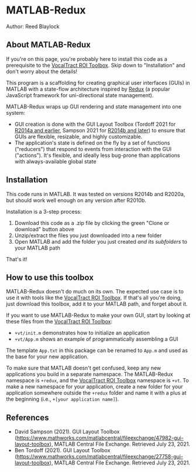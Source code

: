 # MATLAB-Redux

Author: Reed Blaylock

## About MATLAB-Redux

If you're on this page, you're probably here to install this code as a prerequisite to the <a href="https://github.com/reedblaylock/VocalTract-ROI-Toolbox">VocalTract ROI Toolbox</a>. Skip down to "Installation" and don't worry about the details!

This program is a scaffolding for creating graphical user interfaces (GUIs) in MATLAB with a state-flow architecture inspired by <a href="https://redux.js.org/">Redux</a> (a popular JavaScript framework for uni-directional state management).

MATLAB-Redux wraps up GUI rendering and state management into one system:
- GUI creation is done with the GUI Layout Toolbox (Tordoff 2021 for <a href="https://www.mathworks.com/matlabcentral/fileexchange/47982-gui-layout-toolbox">R2014a and earlier</a>, Sampson 2021 for <a href="https://www.mathworks.com/matlabcentral/fileexchange/47982-gui-layout-toolbox">R2014b and later</a>) to ensure that GUIs are flexible, resizable, and highly customizable.
- The application's state is defined on the fly by a set of functions ("reducers") that respond to events from interaction with the GUI ("actions"). It's flexible, and ideally less bug-prone than applications with always-available global state

## Installation

This code runs in MATLAB. It was tested on versions R2014b and R2020a, but should work well enough on any version after R2010b.

Installation is a 3-step process:

1. Download this code as a .zip file by clicking the green "Clone or download" button above
2. Unzip/extract the files you just downloaded into a new folder
3. Open MATLAB and add the folder you just created *and its subfolders* to your MATLAB path

That's it!

## How to use this toolbox

MATLAB-Redux doesn't do much on its own. The expected use case is to use it with tools like the <a href="https://github.com/reedblaylock/VocalTract-ROI-Toolbox">VocalTract ROI Toolbox</a>. If that's all you're doing, just download this toolbox, add it to your MATLAB path, and forget about it.

If you want to use MATLAB-Redux to make your own GUI, start by looking at these files from the <a href="https://github.com/reedblaylock/VocalTract-ROI-Toolbox">VocalTract ROI Toolbox</a>:

- `+vt/init.m` demonstrates how to initialize an application
- `+vt/App.m` shows an example of programmatically assembling a GUI

The template `App.txt` in this package can be renamed to `App.m` and used as the base for your new application.

To make sure that MATLAB doesn't get confused, keep any new applications you build in a separate namespace. The MATLAB-Redux namespace is `+redux`, and the <a href="https://github.com/reedblaylock/VocalTract-ROI-Toolbox">VocalTract ROI Toolbox</a> namespace is `+vt`. To make a new namespace for your application, create a new folder for your application somewhere outside the `+redux` folder and name it with a plus at the beginning (i.e., `+[your application name]`).

## References
- David Sampson (2021). GUI Layout Toolbox (https://www.mathworks.com/matlabcentral/fileexchange/47982-gui-layout-toolbox), MATLAB Central File Exchange. Retrieved July 23, 2021.
- Ben Tordoff (2021). GUI Layout Toolbox (https://www.mathworks.com/matlabcentral/fileexchange/27758-gui-layout-toolbox), MATLAB Central File Exchange. Retrieved July 23, 2021.